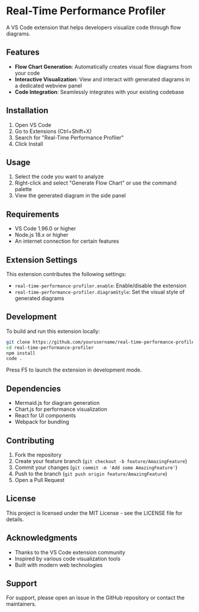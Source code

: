 # Real-Time Performance Profiler

A VS Code extension that helps developers visualize code through flow diagrams.

## Features

- **Flow Chart Generation**: Automatically creates visual flow diagrams from your code
- **Interactive Visualization**: View and interact with generated diagrams in a dedicated webview panel
- **Code Integration**: Seamlessly integrates with your existing codebase

## Installation

1. Open VS Code
2. Go to Extensions (Ctrl+Shift+X)
3. Search for "Real-Time Performance Profiler"
4. Click Install

## Usage

1. Select the code you want to analyze
2. Right-click and select "Generate Flow Chart" or use the command palette
3. View the generated diagram in the side panel

## Requirements

- VS Code 1.96.0 or higher
- Node.js 18.x or higher
- An internet connection for certain features

## Extension Settings

This extension contributes the following settings:

* `real-time-performance-profiler.enable`: Enable/disable the extension
* `real-time-performance-profiler.diagramStyle`: Set the visual style of generated diagrams

## Development

To build and run this extension locally:

```bash
git clone https://github.com/yourusername/real-time-performance-profiler
cd real-time-performance-profiler
npm install
code .
```

Press F5 to launch the extension in development mode.

## Dependencies

- Mermaid.js for diagram generation
- Chart.js for performance visualization
- React for UI components
- Webpack for bundling

## Contributing

1. Fork the repository
2. Create your feature branch (`git checkout -b feature/AmazingFeature`)
3. Commit your changes (`git commit -m 'Add some AmazingFeature'`)
4. Push to the branch (`git push origin feature/AmazingFeature`)
5. Open a Pull Request

## License

This project is licensed under the MIT License - see the LICENSE file for details.

## Acknowledgments

- Thanks to the VS Code extension community
- Inspired by various code visualization tools
- Built with modern web technologies

## Support

For support, please open an issue in the GitHub repository or contact the maintainers.
